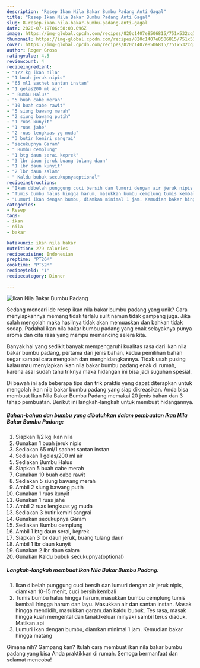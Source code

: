 ```yaml
---
description: "Resep Ikan Nila Bakar Bumbu Padang Anti Gagal"
title: "Resep Ikan Nila Bakar Bumbu Padang Anti Gagal"
slug: 8-resep-ikan-nila-bakar-bumbu-padang-anti-gagal
date: 2020-07-19T06:58:03.096Z
image: https://img-global.cpcdn.com/recipes/820c1407e8506815/751x532cq70/ikan-nila-bakar-bumbu-padang-foto-resep-utama.jpg
thumbnail: https://img-global.cpcdn.com/recipes/820c1407e8506815/751x532cq70/ikan-nila-bakar-bumbu-padang-foto-resep-utama.jpg
cover: https://img-global.cpcdn.com/recipes/820c1407e8506815/751x532cq70/ikan-nila-bakar-bumbu-padang-foto-resep-utama.jpg
author: Roger Gross
ratingvalue: 4.5
reviewcount: 4
recipeingredient:
- "1/2 kg ikan nila"
- "1 buah jeruk nipis"
- "65 ml1 sachet santan instan"
- "1 gelas200 ml air"
- " Bumbu Halus"
- "5 buah cabe merah"
- "10 buah cabe rawit"
- "5 siung bawang merah"
- "2 siung bawang putih"
- "1 ruas kunyit"
- "1 ruas jahe"
- "2 ruas lengkuas yg muda"
- "3 butir kemiri sangrai"
- "secukupnya Garam"
- " Bumbu cemplung"
- "1 btg daun serai keprek"
- "3 lbr daun jeruk buang tulang daun"
- "1 lbr daun kunyit"
- "2 lbr daun salam"
- " Kaldu bubuk secukupnyaoptional"
recipeinstructions:
- "Ikan dibelah punggung cuci bersih dan lumuri dengan air jeruk nipis, diamkan 10-15 menit, cuci bersih kembali"
- "Tumis bumbu halus hingga harum, masukkan bumbu cemplung tumis kembali hingga harum dan layu. Masukkan air dan santan instan. Masak hingga mendidih, masukkan garam.dan kaldu bubuk. Tes rasa, masak hingga kuah mengental dan tanak(keluar minyak) sambil terus diaduk. Matikan api"
- "Lumuri ikan dengan bumbu, diamkan minimal 1 jam. Kemudian bakar hingga matang"
categories:
- Resep
tags:
- ikan
- nila
- bakar

katakunci: ikan nila bakar 
nutrition: 279 calories
recipecuisine: Indonesian
preptime: "PT26M"
cooktime: "PT52M"
recipeyield: "1"
recipecategory: Dinner

---
```



![Ikan Nila Bakar Bumbu Padang](https://img-global.cpcdn.com/recipes/820c1407e8506815/751x532cq70/ikan-nila-bakar-bumbu-padang-foto-resep-utama.jpg)

Sedang mencari ide resep ikan nila bakar bumbu padang yang unik? Cara menyiapkannya memang tidak terlalu sulit namun tidak gampang juga. Jika salah mengolah maka hasilnya tidak akan memuaskan dan bahkan tidak sedap. Padahal ikan nila bakar bumbu padang yang enak selayaknya punya aroma dan cita rasa yang mampu memancing selera kita.



Banyak hal yang sedikit banyak mempengaruhi kualitas rasa dari ikan nila bakar bumbu padang, pertama dari jenis bahan, kedua pemilihan bahan segar sampai cara mengolah dan menghidangkannya. Tidak usah pusing kalau mau menyiapkan ikan nila bakar bumbu padang enak di rumah, karena asal sudah tahu triknya maka hidangan ini bisa jadi suguhan spesial.


Di bawah ini ada beberapa tips dan trik praktis yang dapat diterapkan untuk mengolah ikan nila bakar bumbu padang yang siap dikreasikan. Anda bisa membuat Ikan Nila Bakar Bumbu Padang memakai 20 jenis bahan dan 3 tahap pembuatan. Berikut ini langkah-langkah untuk membuat hidangannya.

<!--inarticleads1-->

##### Bahan-bahan dan bumbu yang dibutuhkan dalam pembuatan Ikan Nila Bakar Bumbu Padang:

1. Siapkan 1/2 kg ikan nila
1. Gunakan 1 buah jeruk nipis
1. Sediakan 65 ml/1 sachet santan instan
1. Sediakan 1 gelas/200 ml air
1. Sediakan  Bumbu Halus
1. Siapkan 5 buah cabe merah
1. Gunakan 10 buah cabe rawit
1. Sediakan 5 siung bawang merah
1. Ambil 2 siung bawang putih
1. Gunakan 1 ruas kunyit
1. Gunakan 1 ruas jahe
1. Ambil 2 ruas lengkuas yg muda
1. Sediakan 3 butir kemiri sangrai
1. Gunakan secukupnya Garam
1. Sediakan  Bumbu cemplung
1. Ambil 1 btg daun serai, keprek
1. Siapkan 3 lbr daun jeruk, buang tulang daun
1. Ambil 1 lbr daun kunyit
1. Gunakan 2 lbr daun salam
1. Gunakan  Kaldu bubuk secukupnya(optional)




<!--inarticleads2-->

##### Langkah-langkah membuat Ikan Nila Bakar Bumbu Padang:

1. Ikan dibelah punggung cuci bersih dan lumuri dengan air jeruk nipis, diamkan 10-15 menit, cuci bersih kembali
1. Tumis bumbu halus hingga harum, masukkan bumbu cemplung tumis kembali hingga harum dan layu. Masukkan air dan santan instan. Masak hingga mendidih, masukkan garam.dan kaldu bubuk. Tes rasa, masak hingga kuah mengental dan tanak(keluar minyak) sambil terus diaduk. Matikan api
1. Lumuri ikan dengan bumbu, diamkan minimal 1 jam. Kemudian bakar hingga matang




Gimana nih? Gampang kan? Itulah cara membuat ikan nila bakar bumbu padang yang bisa Anda praktikkan di rumah. Semoga bermanfaat dan selamat mencoba!
